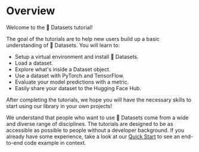 # Overview

Welcome to the 🤗 Datasets tutorial!

The goal of the tutorials are to help new users build up a basic understanding of 🤗 Datasets. You will learn to:

* Setup a virtual environment and install 🤗 Datasets.
* Load a dataset.
* Explore what's inside a Dataset object.
* Use a dataset with PyTorch and TensorFlow.
* Evaluate your model predictions with a metric.
* Easily share your dataset to the Hugging Face Hub.

After completing the tutorials, we hope you will have the necessary skills to start using our library in your own projects!

We understand that people who want to use 🤗 Datasets come from a wide and diverse range of disciplines. The tutorials are designed to be as accessible as possible to people without a developer background. If you already have some experience, take a look at our [Quick Start](../quickstart.rst) to see an end-to-end code example in context.